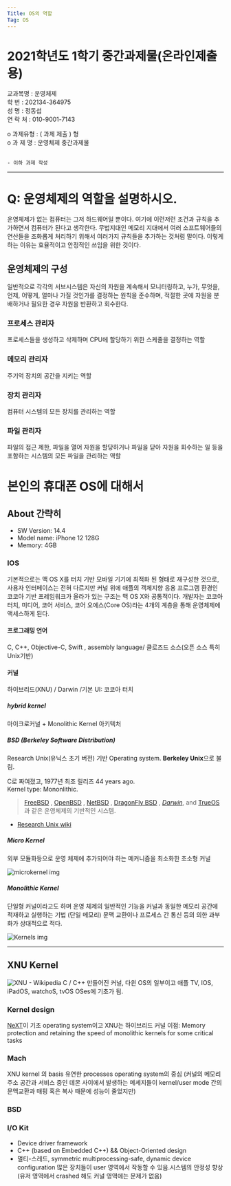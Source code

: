```yaml
---
Title: OS의 역할
Tag: OS
---
```


# 2021학년도 1학기 중간과제물(온라인제출용)

 교과목명 : 운영체제  
 학    번 : 202134-364975  
 성    명 : 정동섭  
 연 락 처 : 010-9001-7143  

 o 과제유형 : (  과제 제출  ) 형  
 o 과 제 명 : 운영체제 중간과제물  

                                                                                             - 이하 과제 작성
--- 

# Q: 운영체제의 역할을 설명하시오.

운영체제가 없는 컴퓨터는 그저 하드웨어일 뿐이다.  여기에 이런저런 조건과 규칙을 추가하면서 컴퓨터가 된다고 생각한다. 무법지대인 메모리 지대에서 여러 소프트웨어들의 연산들을 조화롭게 처리하기 위해서 여러가지 규칙들을 추가하는 것처럼 말이다. 이렇게 하는 이유는 효율적이고 안정적인 쓰임을 위한 것이다.

## 운영체제의 구성
일반적으로 각각의 서브시스템은 자신의 자원을 계속해서 모니터링하고, 누가, 무엇을, 언제, 어떻게, 얼마나 가질 것인가를 결정하는 원칙을 준수하며, 적절한 곳에 자원을 분배하거나 필요한 경우 자원을 반환하고 회수한다.

### 프로세스 관리자
프로세스들을 생성하고 삭제하며 CPU에 할당하기 위한 스케줄을 결정하는 역할
### 메모리 관리자
주기억 장치의 공간을 지키는 역할
### 장치 관리자
컴퓨터 시스템의 모든 장치를 관리하는 역할
### 파일 관리자
파일의 접근 제한, 파일을 열어 자원을 할당하거나 파일을 닫아 자원을 회수하는 일 등을 포함하는 시스템의 모든 파일을 관리하는 역할


# 본인의 휴대폰 OS에 대해서
## About 간략히
* SW Version: 14.4
* Model name: iPhone 12 128G
* Memory: 4GB

### IOS
기본적으로는 맥 OS X를 터치 기반 모바일 기기에 최적화 된 형태로 재구성한 것으로, 사용자 인터페이스는 전혀 다르지만 커널 위에 애플의 객체지향 응용 프로그램 환경인  코코아 기반 프레임워크가 올라가 있는 구조는 맥 OS X와 공통적이다. 개발자는 코코아 터치, 미디어, 코어 서비스, 코어 오에스(Core OS)라는 4개의 계층을 통해 운영체제에 액세스하게 된다.

#### 프로그래밍 언어
C, C++, Objective-C, Swift , assembly language/ 클로즈드 소스(오픈 소스 특히 Unix기반)

#### 커널
하이브리드(XNU) / Darwin /기본 UI: 코코아 터치

##### hybrid kernel
마이크로커널 + Monolithic Kernel 아키텍처

##### BSD (Berkeley Software Distribution)

Research Unix(유닉스 초기 버전) 기반 Operating system. 
**Berkeley Unix**으로 불림.

C로 짜여졌고,  1977년 최조 릴리즈 44 years ago.  
Kernel type: Mononlithic. 

> [FreeBSD](https://en.wikipedia.org/wiki/FreeBSD) ,  [OpenBSD](https://en.wikipedia.org/wiki/OpenBSD) ,  [NetBSD](https://en.wikipedia.org/wiki/NetBSD) ,  [DragonFly BSD](https://en.wikipedia.org/wiki/DragonFly_BSD) , _[Darwin](https://en.wikipedia.org/wiki/Darwin_(operating_system))_, and  [TrueOS](https://en.wikipedia.org/wiki/TrueOS) 과 같은 운영체제의 기반적인 시스템.   

* [Research Unix wiki](https://en.wikipedia.org/wiki/Research_Unix)

##### Micro Kernel
외부 모듈화등으로 운영 체제에 추가되어야 하는 메커니즘을 최소화한 초소형 커널 

![microkernel img](https://upload.wikimedia.org/wikipedia/commons/thumb/6/67/OS-structure.svg/1920px-OS-structure.svg.png)

##### Monolithic Kernel 
단일형 커널이라고도 하며 운영 체제의 일반적인 기능을 커널과 동일한 메모리 공간에 적재하고 실행하는 기법 (단일 메모리)
문맥 교환이나 프로세스 간 통신 등의 의한 과부화가 상대적으로 적다.

![Kernels img](https://upload.wikimedia.org/wikipedia/commons/thumb/d/d0/OS-structure2.svg/1920px-OS-structure2.svg.png)

---

## XNU Kernel
![XNU - Wikipedia](https://en.wikipedia.org/wiki/XNU)
C / C++ 만들어진 커널, 다윈 OS의 일부이고 애플 TV, IOS, iPadOS, watchoS, tvOS OSes에 기초가 됨.

### Kernel design
[NeXT](https://en.wikipedia.org/wiki/NeXT)이 기초 operating system이고 XNU는 하이브리드 커널
이점: Memory protection and retaining the speed of monolithic kernels for some critical tasks 

### Mach
XNU kernel 의 basis
유연한 processes operating system의 중심 (커널의 메모리 주소 공간과 서비스 중인 데몬 사이에서 발생하는 메세지들이 kernel/user mode 간의 문맥교환과 매핑 혹은 복사 때문에 성능이  줄었지만) 

### BSD

### I/O Kit
* Device driver framework
* C++ (based on Embedded C++) && Object-Oriented design
* 멀티-스레드, symmetric multiprocessing-safe, dynamic device configuration
많은 장치들이 user 영역에서 작동할 수 있음.시스템의 안정성 향상 (유저 영역에서 crashed 해도 커널 영역에는 문제가 없음)

